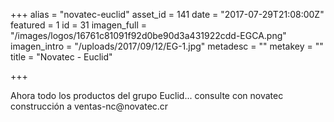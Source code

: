 +++
alias = "novatec-euclid"
asset_id = 141
date = "2017-07-29T21:08:00Z"
featured = 1
id = 31
imagen_full = "/images/logos/16761c81091f92d0be90d3a431922cdd-EGCA.png"
imagen_intro = "/uploads/2017/09/12/EG-1.jpg"
metadesc = ""
metakey = ""
title = "Novatec - Euclid"

+++
<p>Ahora todo los productos del grupo Euclid... consulte con novatec construcción a ventas-nc@novatec.cr</p>
<!--more-->
